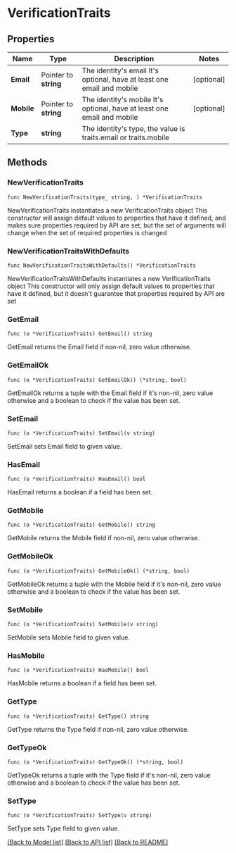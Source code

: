 # VerificationTraits

## Properties

Name | Type | Description | Notes
------------ | ------------- | ------------- | -------------
**Email** | Pointer to **string** | The identity&#39;s email  It&#39;s optional, have at least one email and mobile | [optional] 
**Mobile** | Pointer to **string** | The identity&#39;s mobile  It&#39;s optional, have at least one email and mobile | [optional] 
**Type** | **string** | The identity&#39;s type, the value is traits.email or traits.mobile | 

## Methods

### NewVerificationTraits

`func NewVerificationTraits(type_ string, ) *VerificationTraits`

NewVerificationTraits instantiates a new VerificationTraits object
This constructor will assign default values to properties that have it defined,
and makes sure properties required by API are set, but the set of arguments
will change when the set of required properties is changed

### NewVerificationTraitsWithDefaults

`func NewVerificationTraitsWithDefaults() *VerificationTraits`

NewVerificationTraitsWithDefaults instantiates a new VerificationTraits object
This constructor will only assign default values to properties that have it defined,
but it doesn't guarantee that properties required by API are set

### GetEmail

`func (o *VerificationTraits) GetEmail() string`

GetEmail returns the Email field if non-nil, zero value otherwise.

### GetEmailOk

`func (o *VerificationTraits) GetEmailOk() (*string, bool)`

GetEmailOk returns a tuple with the Email field if it's non-nil, zero value otherwise
and a boolean to check if the value has been set.

### SetEmail

`func (o *VerificationTraits) SetEmail(v string)`

SetEmail sets Email field to given value.

### HasEmail

`func (o *VerificationTraits) HasEmail() bool`

HasEmail returns a boolean if a field has been set.

### GetMobile

`func (o *VerificationTraits) GetMobile() string`

GetMobile returns the Mobile field if non-nil, zero value otherwise.

### GetMobileOk

`func (o *VerificationTraits) GetMobileOk() (*string, bool)`

GetMobileOk returns a tuple with the Mobile field if it's non-nil, zero value otherwise
and a boolean to check if the value has been set.

### SetMobile

`func (o *VerificationTraits) SetMobile(v string)`

SetMobile sets Mobile field to given value.

### HasMobile

`func (o *VerificationTraits) HasMobile() bool`

HasMobile returns a boolean if a field has been set.

### GetType

`func (o *VerificationTraits) GetType() string`

GetType returns the Type field if non-nil, zero value otherwise.

### GetTypeOk

`func (o *VerificationTraits) GetTypeOk() (*string, bool)`

GetTypeOk returns a tuple with the Type field if it's non-nil, zero value otherwise
and a boolean to check if the value has been set.

### SetType

`func (o *VerificationTraits) SetType(v string)`

SetType sets Type field to given value.



[[Back to Model list]](../README.md#documentation-for-models) [[Back to API list]](../README.md#documentation-for-api-endpoints) [[Back to README]](../README.md)


